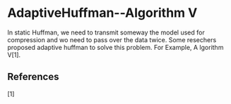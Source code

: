 # AdaptiveHuffman--Algorithm V

In static Huffman, we need to transmit someway the model used for compression and wo need to pass over the data twice. Some resechers proposed adaptive huffman to solve this problem. For Example, A lgorithm V[1].

## References
[1]
